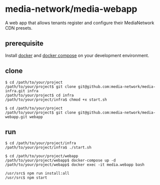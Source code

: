 # media-network/media-webapp
A web app that allows tenants register and configure their MediaNetwork CDN presets.

## prerequisite
Install [docker](https://docs.docker.com/install/) and [docker compose](https://docs.docker.com/compose/install/) on your development environment.

## clone
```
$ cd /path/to/your/project
/path/to/your/project$ git clone git@github.com:media-network/media-infra.git infra
/path/to/your/project$ cd infra
/path/to/your/project/infra$ chmod +x start.sh

$ cd /path/to/your/project
/path/to/your/project$ git clone git@github.com:media-network/media-webapp.git webapp
```

## run
```
$ cd /path/to/your/project/infra
/path/to/your/project/infra$ ./start.sh

$ cd /path/to/your/project/webapp
/path/to/your/project/webapp$ docker-compose up -d
/path/to/your/project/webapp$ docker exec -it media.webapp bash

/usr/src$ npm run install:all
/usr/src$ npm start
```
